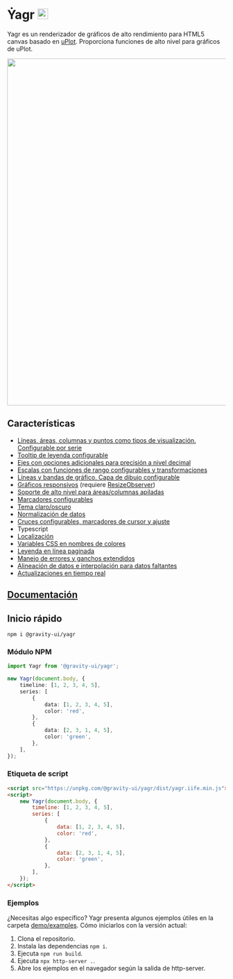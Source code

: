 # Ẏagr <img src="https://raw.githubusercontent.com/gravity-ui/yagr/main/docs/assets/yagr.svg" width="24px" height="24px" />

Yagr es un renderizador de gráficos de alto rendimiento para HTML5 canvas basado en [uPlot](https://github.com/leeoniya/uPlot). Proporciona funciones de alto nivel para gráficos de uPlot.

<img src="https://raw.githubusercontent.com/gravity-ui/yagr/main/docs/assets/demo.png" width="800" />

## Características

-   [Líneas, áreas, columnas y puntos como tipos de visualización. Configurable por serie](https://yagr.tech/en/api/visualization)
-   [Tooltip de leyenda configurable](https://yagr.tech/en/plugins/tooltip)
-   [Ejes con opciones adicionales para precisión a nivel decimal](https://yagr.tech/en/api/axes)
-   [Escalas con funciones de rango configurables y transformaciones](https://yagr.tech/en/api/scales)
-   [Líneas y bandas de gráfico. Capa de dibujo configurable](https://yagr.tech/en/plugins/plot-lines)
-   [Gráficos responsivos](https://yagr.tech/en/api/settings#adaptivity) (requiere [ResizeObserver](https://developer.mozilla.org/en-US/docs/Web/API/ResizeObserver))
-   [Soporte de alto nivel para áreas/columnas apiladas](https://yagr.tech/en/api/scales#stacking)
-   [Marcadores configurables](./docs/api/markers.md)
-   [Tema claro/oscuro](https://yagr.tech/en/api/settings#theme)
-   [Normalización de datos](https://yagr.tech/en/api/scales#normalization)
-   [Cruces configurables, marcadores de cursor y ajuste](https://yagr.tech/en/api/cursor)
-   Typescript
-   [Localización](https://yagr.tech/en/api/settings#localization)
-   [Variables CSS en nombres de colores](https://yagr.tech/en/api/css)
-   [Leyenda en línea paginada](https://yagr.tech/en/plugins/legend)
-   [Manejo de errores y ganchos extendidos](https://yagr.tech/en/api/lifecycle)
-   [Alineación de datos e interpolación para datos faltantes](https://yagr.tech/en/api/data-processing)
-   [Actualizaciones en tiempo real](https://yagr.tech/en/api/dynamic-updates)

## [Documentación](https://yagr.tech)

## Inicio rápido

```
npm i @gravity-ui/yagr
```

### Módulo NPM

```typescript
import Yagr from '@gravity-ui/yagr';

new Yagr(document.body, {
    timeline: [1, 2, 3, 4, 5],
    series: [
        {
            data: [1, 2, 3, 4, 5],
            color: 'red',
        },
        {
            data: [2, 3, 1, 4, 5],
            color: 'green',
        },
    ],
});
```

### Etiqueta de script

```html
<script src="https://unpkg.com/@gravity-ui/yagr/dist/yagr.iife.min.js"></script>
<script>
    new Yagr(document.body, {
        timeline: [1, 2, 3, 4, 5],
        series: [
            {
                data: [1, 2, 3, 4, 5],
                color: 'red',
            },
            {
                data: [2, 3, 1, 4, 5],
                color: 'green',
            },
        ],
    });
</script>
```

### Ejemplos

¿Necesitas algo específico? Yagr presenta algunos ejemplos útiles en la carpeta [demo/examples](./demo/examples/). Cómo iniciarlos con la versión actual:

1. Clona el repositorio.
2. Instala las dependencias `npm i`.
3. Ejecuta `npm run build`.
4. Ejecuta `npx http-server .`.
5. Abre los ejemplos en el navegador según la salida de http-server.